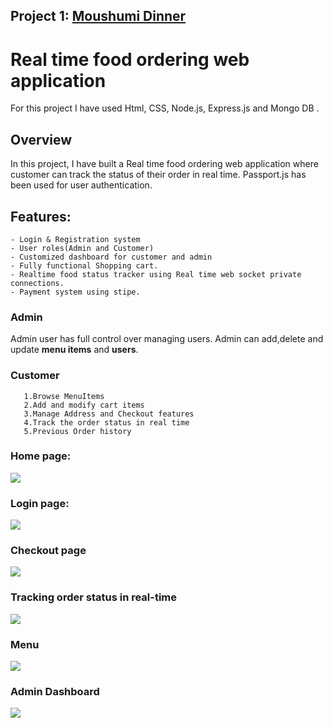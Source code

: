 
## Project 1: [Moushumi Dinner](https://github.com/moushumi-das/Personal-Project/tree/master/NodeJS_project)
#  Real time food ordering web application 
For this project I have used Html, CSS, Node.js, Express.js and Mongo DB .

## Overview 
In this project, I have built a Real time food ordering web application where customer can track the status of their order in real time. Passport.js has been used for user authentication.
  
## Features: 
    - Login & Registration system
    - User roles(Admin and Customer)
    - Customized dashboard for customer and admin
    - Fully functional Shopping cart.
    - Realtime food status tracker using Real time web socket private connections.
    - Payment system using stipe.
   
   
   
### Admin
   Admin  user has full control over managing users. Admin can add,delete and update **menu items** and **users**.
   
### Customer
       1.Browse MenuItems 
       2.Add and modify cart items
       3.Manage Address and Checkout features
       4.Track the order status in real time
       5.Previous Order history
       

      
  ### Home page:
![](https://github.com/moushumi-das/Web-developement_Personal-Project/blob/master/images/home_page.PNG)
 ### Login page:
![](https://github.com/moushumi-das/Web-developement_Personal-Project/blob/master/images/login_page.PNG)
### Checkout page
![](https://github.com/moushumi-das/Web-developement_Personal-Project/blob/master/images/Checkout_page.PNG)
 ### Tracking order status in real-time
![](https://github.com/moushumi-das/Web-developement_Personal-Project/blob/master/images/Order_status.PNG)
 ### Menu
![](https://github.com/moushumi-das/Web-developement_Personal-Project/blob/master/images/menu_page.PNG)
 ### Admin Dashboard
![](https://github.com/moushumi-das/Web-developement_Personal-Project/blob/master/images/Admin_dashboard.PNG)










   

